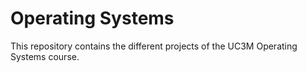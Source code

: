 # Operating Systems

This repository contains the different projects of the UC3M Operating Systems course.
